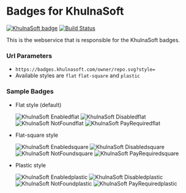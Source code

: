 # Badges for KhulnaSoft

[![KhulnaSoft badge](https://badges.khulnasoft.com/khulnasoft/badges.svg)](https://khulnasoft.com/)
[![Build Status](https://travis-ci.org/khulnasoft/badges.svg?branch=master)](https://travis-ci.org/khulnasoft/badges)

This is the webservice that is responsible for the KhulnaSoft badges.

### Url Parameters
 - `https://badges.khulnasoft.com/owner/repo.svg?style=`
 - Available styles are `flat` `flat-square` and `plastic`

### Sample Badges
- Flat style (default)

    ![KhulnaSoft Enabledflat](https://img.shields.io/badge/KhulnaSoft-enabled-4c1.svg?colorA=555&style=flat)
    ![KhulnaSoft Disabledflat](https://img.shields.io/badge/KhulnaSoft-disabled-9f9f9f.svg?colorA=555&style=flat)
    ![KhulnaSoft NotFoundflat](https://img.shields.io/badge/KhulnaSoft-not_found-9f9f9f.svg?colorA=555&style=flat)
    ![KhulnaSoft PayRequiredflat](https://img.shields.io/badge/KhulnaSoft-payment_required-dfb317.svg?colorA=555&style=flat) 
- Flat-square style

    ![KhulnaSoft Enabledsquare](https://img.shields.io/badge/KhulnaSoft-enabled-4c1.svg?colorA=555&style=flat-square)
    ![KhulnaSoft Disabledsquare](https://img.shields.io/badge/KhulnaSoft-disabled-9f9f9f.svg?colorA=555&style=flat-square)
    ![KhulnaSoft NotFoundsquare](https://img.shields.io/badge/KhulnaSoft-not_found-9f9f9f.svg?colorA=555&style=flat-square)
    ![KhulnaSoft PayRequiredsquare](https://img.shields.io/badge/KhulnaSoft-payment_required-dfb317.svg?colorA=555&style=flat-square) 
- Plastic style

    ![KhulnaSoft Enabledplastic](https://img.shields.io/badge/KhulnaSoft-enabled-4c1.svg?colorA=555&style=plastic)
    ![KhulnaSoft Disabledplastic](https://img.shields.io/badge/KhulnaSoft-disabled-9f9f9f.svg?colorA=555&style=plastic)
    ![KhulnaSoft NotFoundplastic](https://img.shields.io/badge/KhulnaSoft-not_found-9f9f9f.svg?colorA=555&style=plastic)
    ![KhulnaSoft PayRequiredplastic](https://img.shields.io/badge/KhulnaSoft-payment_required-dfb317.svg?colorA=555&style=plastic) 

